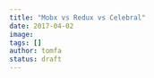 ```yaml
---
title: "Mobx vs Redux vs Celebral"
date: 2017-04-02
image: 
tags: []
author: tomfa
status: draft
---
```




